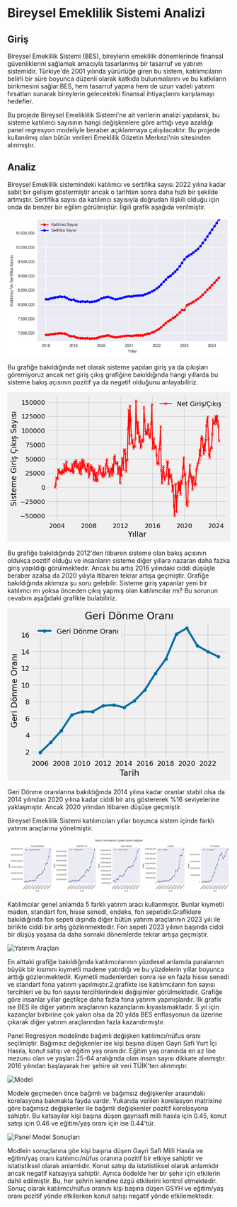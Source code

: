 # Bireysel Emeklilik Sistemi Analizi
## Giriş
Bireysel Emeklilik Sistemi (BES), bireylerin emeklilik dönemlerinde finansal güvenliklerini sağlamak amacıyla tasarlanmış bir tasarruf ve yatırım sistemidir. Türkiye'de 2001 yılında yürürlüğe giren bu sistem, katılımcıların belirli bir süre boyunca düzenli olarak katkıda bulunmalarını ve bu katkıların birikmesini sağlar.BES, hem tasarruf yapma hem de uzun vadeli yatırım fırsatları sunarak bireylerin gelecekteki finansal ihtiyaçlarını karşılamayı hedefler.

Bu projede Bireysel Emeliklilik Sistemi'ne ait verilerin analizi yapılarak, bu sisteme katılımcı sayısının hangi değişkenlere göre arttığı veya azaldığı panel regresyon modeliyle beraber açıklanmaya çalışılacaktır. Bu projede kullanılmış olan bütün verileri Emeklilik Gözetin Merkezi'nin sitesinden alınmıştır.

## Analiz

Bireysel Emeklilik sistemindeki katılımcı ve sertifika sayısı 2022 yılına kadar sabit bir gelişim göstermiştir ancak o tarihten sonra daha hızlı bir şekilde artmıştır. Sertifika sayısı da katılımcı sayısıyla doğrudan ilişkili olduğu için onda da benzer bir eğilim görülmiştür. İlgili grafik aşağıda verilmiştir.

![Katılımcı ve Sertifika Sayısı](Görseller/Katılımcı_Sertifika_Sayısı.png)

Bu grafiğe bakıldığında net olarak sisteme yapılan giriş ya da çıkışları göremiyoruz ancak net giriş çıkış grafiğine bakıldığında hangi yıllarda bu sisteme bakış açısının pozitif ya da negatif olduğunu anlayabiliriz.

![Net Giriş Çıkış](Görseller/Net_Giriş_Çıkış.png)

Bu grafiğe bakıldığında 2012'den itibaren sisteme olan bakış açısının oldukça pozitif olduğu ve insanların sisteme diğer yıllara nazaran daha fazka giriş yapıldığı görülmektedir. Ancak bu artış 2016 yılındaki ciddi düşüşle beraber azalsa da 2020 yılıyla itibaren tekrar artışa geçmiştir. Grafiğe bakıldığında aklımıza şu soru gelebilir. Sisteme giriş yapanlar yeni bir katılımcı mı yoksa önceden çıkış yapmış olan katılımcılar mı? Bu sorunun cevabını aşağıdaki grafikte bulabiliriz.

![Geri Dönme Oranı](Görseller/Geri_Dönme_Oranı.png)

Geri Dönme oranılarına bakıldığında 2014 yılına kadar oranlar stabil olsa da 2014 yılından 2020 yılına kadar ciddi bir atış göstererek %16 seviyelerine yaklaşmıştır. Ancak 2020 yılından itibaren düşüşe geçmiştir.

Bireysel Emeklilik Sistemi katılımcıları yıllar boyunca sistem içinde farklı yatırım araçlarına yönelmiştir.

![Yatırım Tercihleri Değişimi](Görseller/Yatırım_Tercihlerinin_Zaman_İçinde_Değişimi.png)

Katılımcılar genel anlamda 5 farklı yatırım aracı kullanmıştır. Bunlar kıymetli maden, standart fon, hisse senedi, endeks, fon sepetidir.Grafiklere bakıldığında fon sepeti dışında diğer bütün yatırım araçlarının 2023 yılı ile birlikte ciddi bir artış gözlenmektedir. Fon sepeti 2023 yılının başında ciddi bir düşüş yaşasa da daha sonraki dönemlerde tekrar artışa geçmiştir.

![Yatırım Araçları](Görseller/Power_BI.png)

En alttaki grafiğe bakıldığında katılımcılarının yüzdesel anlamda paralarının büyük bir kısmını kıymetli madene yatırdığı ve bu yüzdelerin yıllar boyunca arttığı gözlenmektedir. Kıymetli madenlerden sonra ise en fazla hisse senedi ve standart fona yatırım yapılmıştır.2.grafikte ise katılımcıların fon sayısı tercihleri ve bu fon sayısı tercihlerindeki değişimler görülmektedir. Grafiğe göre insanlar yıllar geçtikçe daha fazla fona yatırım yapmışlardır. İlk grafik ise BES ile diğer yatırım araçlarının kazançlarını kıyaslamaktadır. 5 yıl için kazançlar birbirine çok yakın olsa da 20 yılda BES enflasyonun da üzerine çıkarak diğer yatırım araçlarından fazla kazandırmıştır.


Panel Regresyon modelinde bağımlı değişken katılımcı/nüfus oranı seçilmiştir. Bağımsız değişkenler ise kişi başına düşen Gayri Safi Yurt İçi Hasıla, konut satışı ve eğitim yaş oranıdır. Eğitim yaş oranında en az lise mezunu olan ve yaşları 25-64 aralığında olan insan sayısı dikkate alınmıştır. 2016 yılından başlayarak her şehire ait veri TÜİK'ten alınmıştır.

![Model](Görseller/Model.png)

Modele geçmeden önce bağımlı ve bağımsız değişkenler arasındaki korelasyona bakmakta fayda vardır. Yukarıda verilen korelasyon matrixine göre bağımsız değişkenler ile bağımlı değişkenler pozitif korelasyona sahiptir. Bu katsayılar kişi başına düşen gayrisafi milli hasıla için 0.45, konut satışı için 0.46 ve eğitim/yaş oranı için ise 0.44'tür.

![Panel Model Sonuçları](Görseller/Panel_regresyon.png)

Modlein sonuçlarına göe kişi başına düşen Gayri Safi Milli Hasıla ve eğitim/yaş oranı katılımcı/nüfus oranına pozitif bir etkiye sahiptir ve istatistiksel olarak anlamlıdır. Konut satışı da istatistiksel olarak anlamlıdır ancak negatif katsayıya sahiptir. Ayrıca öodelde her bir şehir için etkilerin dahil edilmiştir. Bu, her şehrin kendine özgü etkilerini kontrol etmektedir. Sonuç olarak katılımcı/nüfus oranını kişi başına düşen GSYH ve eğitim/yaş oranı pozitif yönde etkilerken konut satışı negatif yönde etkilemektedir.













